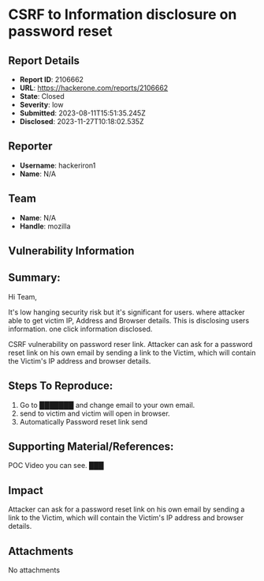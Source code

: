# CSRF to Information disclosure on password reset

## Report Details
- **Report ID**: 2106662
- **URL**: https://hackerone.com/reports/2106662
- **State**: Closed
- **Severity**: low
- **Submitted**: 2023-08-11T15:51:35.245Z
- **Disclosed**: 2023-11-27T10:18:02.535Z

## Reporter
- **Username**: hackeriron1
- **Name**: N/A

## Team
- **Name**: N/A
- **Handle**: mozilla

## Vulnerability Information
## Summary:
Hi Team,

It's low hanging security risk but it's significant for users. where attacker able to get victim IP, Address and Browser details. 
This is disclosing users information. one click information disclosed. 

CSRF vulnerability on password reser link.
Attacker can ask for a password reset link on his own email by sending a link to the Victim, which will contain the Victim's IP address and browser details.


## Steps To Reproduce:
1. Go to ███████ and change email to your own email.
2. send to victim and victim will open in browser.
3. Automatically Password reset link send 

## Supporting Material/References:
POC Video you can see. 
███

## Impact

Attacker can ask for a password reset link on his own email by sending a link to the Victim, which will contain the Victim's IP address and browser details.

## Attachments
No attachments
